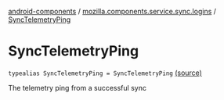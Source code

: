 [android-components](../index.md) / [mozilla.components.service.sync.logins](index.md) / [SyncTelemetryPing](./-sync-telemetry-ping.md)

# SyncTelemetryPing

`typealias SyncTelemetryPing = SyncTelemetryPing` [(source)](https://github.com/mozilla-mobile/android-components/blob/master/components/service/sync-logins/src/main/java/mozilla/components/service/sync/logins/AsyncLoginsStorage.kt#L37)

The telemetry ping from a successful sync

